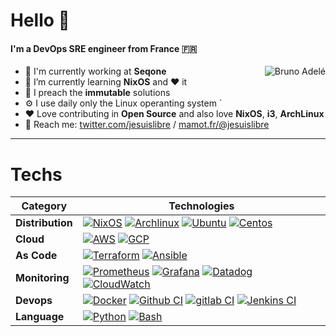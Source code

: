 # Hello 🔆 


#### I'm a DevOps SRE engineer from France 🇫🇷

<img align='right' src='https://github-readme-stats.vercel.app/api?username=badele' alt='Bruno Adelé'>

- 🏢 I'm currently working at **Seqone**
- 📙 I’m currently learning **NixOS** and ❤️ it
- 📣 I preach the **immutable** solutions
- ⚙️ I use daily only the Linux operanting system `
- ❤️ Love contributing in **Open Source** and also love **NixOS**, **i3**, **ArchLinux**
- 💬 Reach me: [twitter.com/jesuislibre](https://twitter.com/jesuislibre) / [mamot.fr/@jesuislibre](https://mamot.fr/@jesuislibre)

---

# Techs

| **Category** | **Technologies** |
| - | - |
**Distribution** | [![NixOS](https://img.shields.io/static/v1?label=&logo=nixos&message=NixOS&logoColor=FFFFFF&color=5277C3)](https://nixos.org) [![Archlinux](https://img.shields.io/static/v1?label=&logo=archlinux&message=Archlinux&logoColor=FFFFFF&color=1793D1)](https://archlinux.org) [![Ubuntu](https://img.shields.io/static/v1?label=&logo=ubuntu&message=Ubuntu&logoColor=FFFFFF&color=E95420)](https://ubuntu.com) [![Centos](https://img.shields.io/static/v1?label=&logo=centos&message=Centos&logoColor=FFFFFF&color=262577)](https://www.centos.org)
**Cloud** | [![AWS](https://img.shields.io/static/v1?label=&logo=amazonaws&message=AWS&logoColor=FFFFFF&color=232F3E)](https://aws.amazon.com)  [![GCP](https://img.shields.io/static/v1?label=&logo=googlecloud&message=GCP&logoColor=FFFFFF&color=4285F4)](https://cloud.google.com)
**As Code** | [![Terraform](https://img.shields.io/static/v1?label=&logo=terraform&message=Terraform&logoColor=FFFFFF&color=7B42BC)](https://www.terraform.io)  [![Ansible](https://img.shields.io/static/v1?label=&logo=ansible&message=Ansible&logoColor=FFFFFF&color=EE0000)](https://www.ansible.com)
**Monitoring** | [![Prometheus](https://img.shields.io/static/v1?label=&logo=prometheus&message=Prometheus&logoColor=FFFFFF&color=E6522C)](https://prometheus.io) [![Grafana](https://img.shields.io/static/v1?label=&logo=grafana&message=Grafana&logoColor=FFFFFF&color=F46800)](https://grafana.com) [![Datadog](https://img.shields.io/static/v1?label=&logo=datadog&message=Datadog&logoColor=FFFFFF&color=632CA6)](https://www.datadoghq.com) [![CloudWatch](https://img.shields.io/static/v1?label=&logo=amazoncloudwatch&message=CloudWatch&logoColor=FFFFFF&color=FF4F8B)](https://aws.amazon.com/cloudwatch)
**Devops** | [![Docker](https://img.shields.io/static/v1?label=&logo=docker&message=Docker&logoColor=FFFFFF&color=2496ED)](https://www.docker.com)  [![Github CI](https://img.shields.io/static/v1?label=&logo=github&message=Github&logoColor=FFFFFF&color=181717)](https://github.com)  [![gitlab CI](https://img.shields.io/static/v1?label=&logo=gitlab&message=Gitlab&logoColor=FFFFFF&color=FC6D26)](https://gitlab.com) [![Jenkins CI](https://img.shields.io/static/v1?label=&logo=jenkins&message=Jenkins&logoColor=FFFFFF&color=D24939)](https://www.jenkins.io)
**Language** | [![Python](https://img.shields.io/static/v1?label=&logo=python&message=Python&logoColor=FFFFFF&color=3776AB)](https://www.python.org) [![Bash](https://img.shields.io/static/v1?label=&logo=gnubash&message=Bash&logoColor=FFFFFF&color=4EAA25)](https://www.gnu.org/software/bash)
